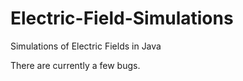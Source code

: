 # Electric-Field-Simulations

Simulations of Electric Fields in Java

There are currently a few bugs.
